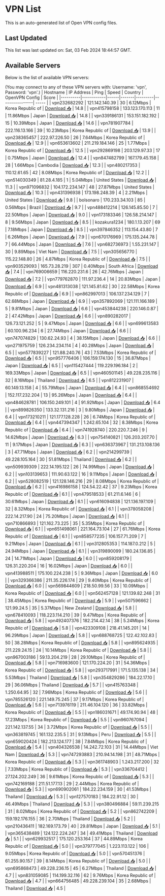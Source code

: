 # VPN List

This is an auto-generated list of Open VPN config files.

## Last Updated

This list was last updated on: Sat, 03 Feb 2024 18:44:57 GMT.

## Available Servers

Below is the list of available VPN servers:

(You may connect to any of these VPN servers with: Username: 'vpn', Password: 'vpn'.)
| Hostname | IP Address | Ping | Speed | Country | OpenVPN Config | Score |
|----------|------------|------|-------|---------|----------------| ----- |
| vpn232682292 | 121.142.140.39 | 30 | 6.12Mbps | Korea Republic of | [Download 📥](./configs/server_0_KR.ovpn) | 14.8 |
| vpn415798158 | 133.123.170.113 | 11 | 11.86Mbps | Japan | [Download 📥](./configs/server_1_JP.ovpn) | 14.8 |
| vpn339186131 | 153.151.182.192 | 15 | 10.39Mbps | Japan | [Download 📥](./configs/server_2_JP.ovpn) | 14.6 |
| vpn781907784 | 222.116.13.166 | 39 | 10.23Mbps | Korea Republic of | [Download 📥](./configs/server_3_KR.ovpn) | 13.9 |
| vpn238365457 | 222.97.226.50 | 26 | 7.64Mbps | Korea Republic of | [Download 📥](./configs/server_4_KR.ovpn) | 12.9 |
| vpn653613602 | 211.219.184.146 | 25 | 1.77Mbps | Korea Republic of | [Download 📥](./configs/server_5_KR.ovpn) | 12.5 |
| vpn292869198 | 203.129.97.33 | 17 | 0.75Mbps | Japan | [Download 📥](./configs/server_6_JP.ovpn) | 12.4 |
| vpn847482799 | 167.179.45.158 | 28 | 1.66Mbps | Cambodia | [Download 📥](./configs/server_7_KH.ovpn) | 12.3 |
| vpn480217353 | 110.12.61.65 | 42 | 8.08Mbps | Korea Republic of | [Download 📥](./configs/server_8_KR.ovpn) | 12.2 |
| vpn514030349 | 81.28.4.185 | 1 | 5.04Mbps | United States | [Download 📥](./configs/server_9_US.ovpn) | 11.3 |
| vpn971096832 | 104.172.234.147 | 48 | 27.87Mbps | United States | [Download 📥](./configs/server_10_US.ovpn) | 10.3 |
| vpn431396938 | 173.198.248.39 | 4 | 2.21Mbps | United States | [Download 📥](./configs/server_11_US.ovpn) | 9.8 |
| bolsonaro | 170.233.34.103 | 85 | 0.56Mbps | Brazil | [Download 📥](./configs/server_12_BR.ovpn) | 9.7 |
| vpn488412214 | 126.145.85.50 | 7 | 22.50Mbps | Japan | [Download 📥](./configs/server_13_JP.ovpn) | 9.0 |
| vpn173183346 | 126.58.214.147 | 8 | 9.56Mbps | Japan | [Download 📥](./configs/server_14_JP.ovpn) | 8.5 |
| kozakura1234 | 180.1.13.207 | 69 | 7.18Mbps | Japan | [Download 📥](./configs/server_15_JP.ovpn) | 8.5 |
| vpn397846352 | 113.154.43.80 | 7 | 6.26Mbps | Japan | [Download 📥](./configs/server_16_JP.ovpn) | 7.9 |
| vpn670176969 | 175.135.244.78 | 7 | 66.44Mbps | Japan | [Download 📥](./configs/server_17_JP.ovpn) | 7.6 |
| vpn682736973 | 1.55.231.147 | 30 | 9.89Mbps | Viet Nam | [Download 📥](./configs/server_18_VN.ovpn) | 7.5 |
| vpn305656770 | 115.22.148.80 | 26 | 4.87Mbps | Korea Republic of | [Download 📥](./configs/server_19_KR.ovpn) | 7.5 |
| vpn903529093 | 165.73.28.219 | 307 | 0.40Mbps | South Africa | [Download 📥](./configs/server_20_ZA.ovpn) | 7.4 |
| vpn769006659 | 116.220.231.6 | 26 | 42.76Mbps | Japan | [Download 📥](./configs/server_21_JP.ovpn) | 7.2 |
| vpn779762870 | 111.97.236.4 | 14 | 20.83Mbps | Japan | [Download 📥](./configs/server_22_JP.ovpn) | 6.9 |
| vpn481313038 | 121.145.81.62 | 30 | 22.58Mbps | Korea Republic of | [Download 📥](./configs/server_23_KR.ovpn) | 6.9 |
| vpn862997013 | 106.137.234.129 | 7 | 62.68Mbps | Japan | [Download 📥](./configs/server_24_JP.ovpn) | 6.9 |
| vpn357892069 | 121.111.166.189 | 5 | 9.81Mbps | Japan | [Download 📥](./configs/server_25_JP.ovpn) | 6.6 |
| vpn453844238 | 220.146.0.87 | 2 | 47.42Mbps | Japan | [Download 📥](./configs/server_26_JP.ovpn) | 6.6 |
| vpn890282017 | 126.73.121.252 | 5 | 9.47Mbps | Japan | [Download 📥](./configs/server_27_JP.ovpn) | 6.6 |
| vpn699613583 | 60.100.96.234 | 6 | 27.74Mbps | Japan | [Download 📥](./configs/server_28_JP.ovpn) | 6.6 |
| vpn747074829 | 130.62.24.93 | 4 | 38.15Mbps | Japan | [Download 📥](./configs/server_29_JP.ovpn) | 6.6 |
| vpn271975759 | 126.234.234.114 | 4 | 40.28Mbps | Japan | [Download 📥](./configs/server_30_JP.ovpn) | 6.5 |
| vpn577839227 | 121.88.240.76 | 43 | 7.53Mbps | Korea Republic of | [Download 📥](./configs/server_31_KR.ovpn) | 6.5 |
| vpn957776406 | 106.159.174.130 | 15 | 36.87Mbps | Japan | [Download 📥](./configs/server_32_JP.ovpn) | 6.5 |
| vpn115427444 | 119.229.196.184 | 2 | 169.33Mbps | Japan | [Download 📥](./configs/server_33_JP.ovpn) | 6.5 |
| vpn460501145 | 49.228.235.116 | 32 | 8.16Mbps | Thailand | [Download 📥](./configs/server_34_TH.ovpn) | 6.5 |
| vpn812231907 | 60.149.13.158 | 4 | 55.79Mbps | Japan | [Download 📥](./configs/server_35_JP.ovpn) | 6.4 |
| vpn868554692 | 152.117.232.204 | 13 | 95.26Mbps | Japan | [Download 📥](./configs/server_36_JP.ovpn) | 6.4 |
| vpn484628781 | 106.150.249.101 | 4 | 91.92Mbps | Japan | [Download 📥](./configs/server_37_JP.ovpn) | 6.4 |
| vpn899826350 | 133.32.131.216 | 3 | 9.80Mbps | Japan | [Download 📥](./configs/server_38_JP.ovpn) | 6.4 |
| vpn173210211 | 121.177.128.228 | 26 | 6.74Mbps | Korea Republic of | [Download 📥](./configs/server_39_KR.ovpn) | 6.4 |
| vpn447394347 | 1.242.65.104 | 32 | 8.38Mbps | Korea Republic of | [Download 📥](./configs/server_40_KR.ovpn) | 6.4 |
| vpn741928740 | 220.220.7.246 | 9 | 14.62Mbps | Japan | [Download 📥](./configs/server_41_JP.ovpn) | 6.3 |
| vpn754140821 | 126.203.207.70 | 11 | 9.17Mbps | Japan | [Download 📥](./configs/server_42_JP.ovpn) | 6.3 |
| vpn636373967 | 131.213.108.136 | 3 | 47.71Mbps | Japan | [Download 📥](./configs/server_43_JP.ovpn) | 6.2 |
| vpn214299739 | 49.228.105.164 | 30 | 51.81Mbps | Thailand | [Download 📥](./configs/server_44_TH.ovpn) | 6.2 |
| vpn509939309 | 222.14.195.122 | 26 | 74.99Mbps | Japan | [Download 📥](./configs/server_45_JP.ovpn) | 6.2 |
| vpn103139653 | 111.90.63.122 | 16 | 9.11Mbps | Japan | [Download 📥](./configs/server_46_JP.ovpn) | 6.2 |
| vpn528082519 | 121.128.146.216 | 29 | 8.08Mbps | Korea Republic of | [Download 📥](./configs/server_47_KR.ovpn) | 6.2 |
| vpn416986158 | 124.54.22.42 | 37 | 9.23Mbps | Korea Republic of | [Download 📥](./configs/server_48_KR.ovpn) | 6.1 |
| vpn479518533 | 61.211.6.146 | 6 | 30.61Mbps | Japan | [Download 📥](./configs/server_49_JP.ovpn) | 6.1 |
| vpn616094838 | 121.136.197.109 | 32 | 8.32Mbps | Korea Republic of | [Download 📥](./configs/server_50_KR.ovpn) | 6.1 |
| vpn378058208 | 222.14.217.90 | 24 | 75.20Mbps | Japan | [Download 📥](./configs/server_51_JP.ovpn) | 6.1 |
| vpn710866893 | 121.162.73.225 | 35 | 5.35Mbps | Korea Republic of | [Download 📥](./configs/server_52_KR.ovpn) | 6.1 |
| vpn651498061 | 221.164.73.104 | 27 | 61.76Mbps | Korea Republic of | [Download 📥](./configs/server_53_KR.ovpn) | 6.1 |
| vpn858577235 | 106.157.71.209 | 7 | 9.21Mbps | Japan | [Download 📥](./configs/server_54_JP.ovpn) | 6.1 |
| vpn312805353 | 114.187.0.212 | 5 | 24.94Mbps | Japan | [Download 📥](./configs/server_55_JP.ovpn) | 6.1 |
| vpn319890099 | 180.24.136.85 | 24 | 14.71Mbps | Japan | [Download 📥](./configs/server_56_JP.ovpn) | 6.0 |
| vpn859208179 | 126.31.220.204 | 16 | 16.02Mbps | Japan | [Download 📥](./configs/server_57_JP.ovpn) | 6.0 |
| vpn413988511 | 175.100.224.238 | 5 | 9.36Mbps | Japan | [Download 📥](./configs/server_58_JP.ovpn) | 6.0 |
| vpn329366386 | 211.35.226.174 | 29 | 9.40Mbps | Korea Republic of | [Download 📥](./configs/server_59_KR.ovpn) | 6.0 |
| vpn569844609 | 218.50.99.56 | 33 | 10.09Mbps | Korea Republic of | [Download 📥](./configs/server_60_KR.ovpn) | 6.0 |
| vpn562457128 | 121.139.82.248 | 31 | 38.45Mbps | Korea Republic of | [Download 📥](./configs/server_61_KR.ovpn) | 5.9 |
| vpn507596662 | 121.99.24.5 | 35 | 5.37Mbps | New Zealand | [Download 📥](./configs/server_62_NZ.ovpn) | 5.8 |
| vpn678410093 | 118.223.114.210 | 39 | 9.47Mbps | Korea Republic of | [Download 📥](./configs/server_63_KR.ovpn) | 5.8 |
| vpn492407376 | 182.214.42.14 | 38 | 5.24Mbps | Korea Republic of | [Download 📥](./configs/server_64_KR.ovpn) | 5.8 |
| vpn423309108 | 218.41.145.201 | 14 | 96.29Mbps | Japan | [Download 📥](./configs/server_65_JP.ovpn) | 5.8 |
| vpn688768725 | 122.42.102.83 | 50 | 38.28Mbps | Korea Republic of | [Download 📥](./configs/server_66_KR.ovpn) | 5.8 |
| vpn895624935 | 211.229.24.15 | 24 | 10.14Mbps | Korea Republic of | [Download 📥](./configs/server_67_KR.ovpn) | 5.8 |
| vpn967003186 | 59.13.204.219 | 28 | 29.10Mbps | Korea Republic of | [Download 📥](./configs/server_68_KR.ovpn) | 5.8 |
| vpn716983600 | 121.170.224.20 | 31 | 54.36Mbps | Korea Republic of | [Download 📥](./configs/server_69_KR.ovpn) | 5.8 |
| vpn293717991 | 171.5.135.138 | 34 | 5.53Mbps | Thailand | [Download 📥](./configs/server_70_TH.ovpn) | 5.8 |
| vpn354829286 | 184.22.17.10 | 29 | 36.06Mbps | Thailand | [Download 📥](./configs/server_71_TH.ovpn) | 5.7 |
| vpn415763348 | 1.250.64.95 | 32 | 7.96Mbps | Korea Republic of | [Download 📥](./configs/server_72_KR.ovpn) | 5.6 |
| vpn785526120 | 221.149.75.245 | 37 | 9.17Mbps | Korea Republic of | [Download 📥](./configs/server_73_KR.ovpn) | 5.6 |
| vpn713976119 | 211.46.104.120 | 36 | 33.82Mbps | Korea Republic of | [Download 📥](./configs/server_74_KR.ovpn) | 5.5 |
| vpn186031671 | 49.174.90.94 | 48 | 17.23Mbps | Korea Republic of | [Download 📥](./configs/server_75_KR.ovpn) | 5.5 |
| vpn960767094 | 221.142.137.55 | 34 | 3.72Mbps | Korea Republic of | [Download 📥](./configs/server_76_KR.ovpn) | 5.5 |
| vpn363819745 | 161.132.235.5 | 31 | 9.13Mbps | Peru | [Download 📥](./configs/server_77_PE.ovpn) | 5.5 |
| vpn659020424 | 182.213.124.177 | 38 | 7.84Mbps | Korea Republic of | [Download 📥](./configs/server_78_KR.ovpn) | 5.4 |
| vpn404326538 | 14.242.72.103 | 31 | 14.44Mbps | Viet Nam | [Download 📥](./configs/server_79_VN.ovpn) | 5.3 |
| vpn747293883 | 210.94.14.198 | 31 | 48.71Mbps | Korea Republic of | [Download 📥](./configs/server_80_KR.ovpn) | 5.3 |
| vpn361748903 | 1.243.217.200 | 32 | 7.33Mbps | Korea Republic of | [Download 📥](./configs/server_81_KR.ovpn) | 5.3 |
| vpn336704412 | 27.124.202.249 | 36 | 9.61Mbps | Korea Republic of | [Download 📥](./configs/server_82_KR.ovpn) | 5.3 |
| vpn742169188 | 211.51.177.13 | 29 | 2.44Mbps | Korea Republic of | [Download 📥](./configs/server_83_KR.ovpn) | 5.3 |
| vpn690902061 | 184.22.234.159 | 30 | 41.53Mbps | Thailand | [Download 📥](./configs/server_84_TH.ovpn) | 5.3 |
| vpn127570183 | 184.22.91.12 | 30 | 46.49Mbps | Thailand | [Download 📥](./configs/server_85_TH.ovpn) | 5.3 |
| vpn380496884 | 59.11.239.215 | 31 | 8.02Mbps | Korea Republic of | [Download 📥](./configs/server_86_KR.ovpn) | 5.2 |
| vpn862742209 | 159.192.176.155 | 36 | 2.70Mbps | Thailand | [Download 📥](./configs/server_87_TH.ovpn) | 5.2 |
| vpn210436411 | 182.169.173.79 | 40 | 29.81Mbps | Japan | [Download 📥](./configs/server_88_JP.ovpn) | 5.1 |
| vpn365438489 | 124.122.224.247 | 34 | 49.41Mbps | Thailand | [Download 📥](./configs/server_89_TH.ovpn) | 5.1 |
| vpn629932517 | 175.120.253.164 | 37 | 44.89Mbps | Korea Republic of | [Download 📥](./configs/server_90_KR.ovpn) | 5.0 |
| vpn379777045 | 1.223.113.122 | 106 | 9.05Mbps | Korea Republic of | [Download 📥](./configs/server_91_KR.ovpn) | 5.0 |
| vpn570451376 | 61.255.90.157 | 39 | 8.14Mbps | Korea Republic of | [Download 📥](./configs/server_92_KR.ovpn) | 5.0 |
| vpn695868473 | 49.228.236.15 | 45 | 6.27Mbps | Thailand | [Download 📥](./configs/server_93_TH.ovpn) | 4.7 |
| vpn831059085 | 114.199.32.116 | 62 | 9.76Mbps | Korea Republic of | [Download 📥](./configs/server_94_KR.ovpn) | 4.7 |
| vpn664756485 | 49.228.239.104 | 35 | 2.68Mbps | Thailand | [Download 📥](./configs/server_95_TH.ovpn) | 4.5 |
